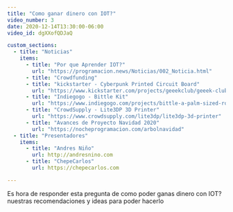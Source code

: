 ```yaml
---
title: "Como ganar dinero con IOT?"
video_number: 3
date: 2020-12-14T13:30:00-06:00
video_id: dgXXofQDJaQ

custom_sections:
  - title: "Noticias"
    items:
      - title: "Por que Aprender IOT?"
        url: "https://programacion.news/Noticias/002_Noticia.html"
      - title: "Crowdfunding"
      - title: "kickstarter - Cyberpunk Printed Circuit Board"
        url: "https://www.kickstarter.com/projects/geeekclub/geeek-club-cyber-punk-printer-circuit-board-construction-set"
      - title: "Indiegogo - Bittle Kit"
        url: "https://www.indiegogo.com/projects/bittle-a-palm-sized-robot-dog-for-stem-and-fun"
      - title: "CrowdSupply - Lite3DP 3D Printer"
        url: "https://www.crowdsupply.com/lite3dp/lite3dp-3d-printer"
      - title: "Avances de Proyecto Navidad 2020"
        url: "https://nocheprogramacion.com/arbolnavidad"
  - title: "Presentadores"
    items:
      - title: "Andres Niño"
        url: http://andresnino.com
      - title: "ChepeCarlos"
        url: https://chepecarlos.com

---
```


Es hora de responder esta pregunta de como poder ganas dinero con IOT? nuestras recomendaciones y ideas para poder hacerlo
